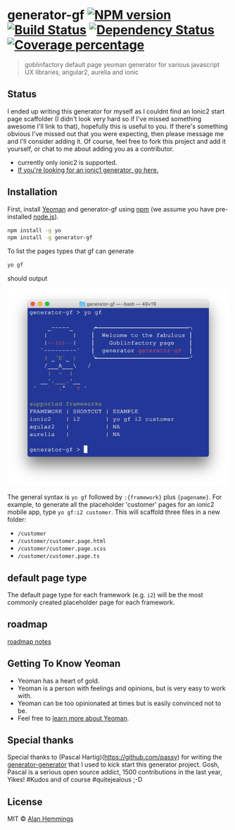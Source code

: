 # generator-gf [![NPM version][npm-image]][npm-url] [![Build Status][travis-image]][travis-url] [![Dependency Status][daviddm-image]][daviddm-url] [![Coverage percentage][coveralls-image]][coveralls-url]
> goblinfactory default page yeoman generator for various javascript UX libraries, angular2, aurelia and ionic

## Status

I ended up writing this generator for myself as I couldnt find an Ionic2 start page scaffolder (I didn't look very hard so if I've missed something awesome I'll link to that), hopefully this is useful to you. If there's something obvious I've missed out that you were expecting, then please message me and I'll consider adding it. Of course, feel free to fork this project and add it yourself, or chat to me about adding you as a contributor. 

- currently only ionic2 is supported. 
- [If you're looking for an ionic1 generator, go here.](https://github.com/njleonzhang/generator-gulp-ionic)

## Installation

First, install [Yeoman](http://yeoman.io) and generator-gf using [npm](https://www.npmjs.com/) (we assume you have pre-installed [node.js](https://nodejs.org/)).

```bash
npm install -g yo
npm install -g generator-gf
```

To list the pages types that gf can generate 

```bash
yo gf
```
should output

![list of currently supported frameworks](/notes/yo-gf.png)

The general syntax is `yo gf` followed by `:{framework}` plus  `{pagename}`. For example, to generate all the placeholder 'customer' pages for an ionic2 mobile app, type `yo gf:i2 customer`. This will scaffold three files in a new folder:

* `/customer`
* `/customer/customer.page.html`
* `/customer/customer.page.scss`
* `/customer/customer.page.ts`

## default page type 

The default page type for each framework (e.g. `i2`) will be the most commonly created placeholder page for each framework. 
## roadmap 


[roadmap notes](ROADMAP.md)

## Getting To Know Yeoman

 * Yeoman has a heart of gold.
 * Yeoman is a person with feelings and opinions, but is very easy to work with.
 * Yeoman can be too opinionated at times but is easily convinced not to be.
 * Feel free to [learn more about Yeoman](http://yeoman.io/).

## Special thanks

Special thanks to (Pascal Hartig)(https://github.com/passy) for writing the [generator-generator](https://github.com/yeoman/generator-generator) that I used to kick start this generator project. Gosh, Pascal is a serious open source addict, 1500 contributions in the last year, Yikes! #Kudos and of course #quitejealous ;-D 

## License

MIT © [Alan Hemmings](https://about.me/alanhemmings)


[npm-image]: https://badge.fury.io/js/generator-gf.svg
[npm-url]: https://npmjs.org/package/generator-gf
[travis-image]: https://travis-ci.org/goblinfactory/generator-gf.svg?branch=master
[travis-url]: https://travis-ci.org/goblinfactory/generator-gf
[daviddm-image]: https://david-dm.org/goblinfactory/generator-gf.svg?theme=shields.io
[daviddm-url]: https://david-dm.org/goblinfactory/generator-gf
[coveralls-image]: https://coveralls.io/repos/goblinfactory/generator-gf/badge.svg
[coveralls-url]: https://coveralls.io/r/goblinfactory/generator-gf
